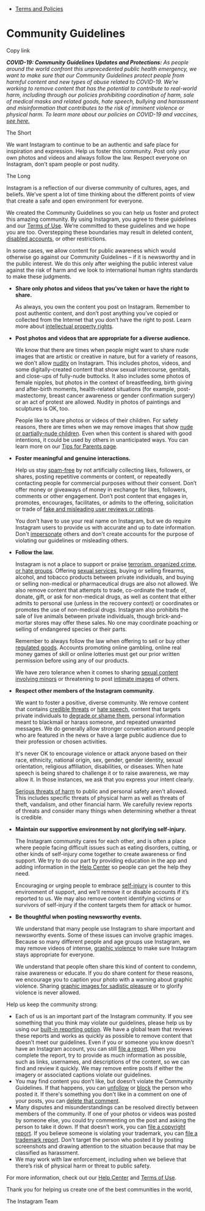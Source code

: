 *   [Terms and Policies](https://help.instagram.com/1417489251945243/?helpref=breadcrumb)

Community Guidelines
====================

Copy link

_**COVID-19: Community Guidelines Updates and Protections:** As people around the world confront this unprecedented public health emergency, we want to make sure that our Community Guidelines protect people from harmful content and new types of abuse related to COVID-19. We’re working to remove content that has the potential to contribute to real-world harm, including through our policies prohibiting coordination of harm, sale of medical masks and related goods, hate speech, bullying and harassment and misinformation that contributes to the risk of imminent violence or physical harm. To learn more about our policies on COVID-19 and vaccines, [see here.](https://help.instagram.com/697825587576762?helpref=faq_content)_

The Short

We want Instagram to continue to be an authentic and safe place for inspiration and expression. Help us foster this community. Post only your own photos and videos and always follow the law. Respect everyone on Instagram, don’t spam people or post nudity.

The Long

Instagram is a reflection of our diverse community of cultures, ages, and beliefs. We’ve spent a lot of time thinking about the different points of view that create a safe and open environment for everyone.

We created the Community Guidelines so you can help us foster and protect this amazing community. By using Instagram, you agree to these guidelines and our [Terms of Use](https://www.instagram.com/legal/terms). We’re committed to these guidelines and we hope you are too. Overstepping these boundaries may result in deleted content, [disabled accounts](https://help.instagram.com/366993040048856?helpref=faq_content), or other restrictions.

In some cases, we allow content for public awareness which would otherwise go against our Community Guidelines – if it is newsworthy and in the public interest. We do this only after weighing the public interest value against the risk of harm and we look to international human rights standards to make these judgments.

*   **Share only photos and videos that you’ve taken or have the right to share.**
    
    As always, you own the content you post on Instagram. Remember to post authentic content, and don’t post anything you’ve copied or collected from the Internet that you don’t have the right to post. Learn more about [intellectual property rights](https://help.instagram.com/126382350847838?helpref=faq_content).
    
*   **Post photos and videos that are appropriate for a diverse audience.**
    
    We know that there are times when people might want to share nude images that are artistic or creative in nature, but for a variety of reasons, we don’t allow [nudity](https://l.instagram.com/?u=https%3A%2F%2Fwww.facebook.com%2Fcommunitystandards%2Fadult_nudity_sexual_activity&e=AT2Lsx0SIhr18hJTmIe7emqVlh1DIYgjAmN0Oafkj93q3qWQoylrIjaKVpywfLX8XqWFAOTZpsX-NHEbTvdn8YdvfeCXPmMwtnMKzxSmMQxi0TY5e4WJQEoHxj377nmpCHqdkXF7LEYUhHnsFX-Wqg) on Instagram. This includes photos, videos, and some digitally-created content that show sexual intercourse, genitals, and close-ups of fully-nude buttocks. It also includes some photos of female nipples, but photos in the context of breastfeeding, birth giving and after-birth moments, health-related situations (for example, post-mastectomy, breast cancer awareness or gender confirmation surgery) or an act of protest are allowed. Nudity in photos of paintings and sculptures is OK, too.
    
    People like to share photos or videos of their children. For safety reasons, there are times when we may remove images that show [nude or partially-nude children](https://l.instagram.com/?u=https%3A%2F%2Fwww.facebook.com%2Fcommunitystandards%2Fchild_nudity_sexual_exploitation&e=AT2Lsx0SIhr18hJTmIe7emqVlh1DIYgjAmN0Oafkj93q3qWQoylrIjaKVpywfLX8XqWFAOTZpsX-NHEbTvdn8YdvfeCXPmMwtnMKzxSmMQxi0TY5e4WJQEoHxj377nmpCHqdkXF7LEYUhHnsFX-Wqg). Even when this content is shared with good intentions, it could be used by others in unanticipated ways. You can learn more on our [Tips for Parents page](https://help.instagram.com/154475974694511/?helpref=faq_content).
    
*   **Foster meaningful and genuine interactions.**
    
    Help us stay [spam-free](https://l.instagram.com/?u=https%3A%2F%2Fwww.facebook.com%2Fcommunitystandards%2Fspam&e=AT2Lsx0SIhr18hJTmIe7emqVlh1DIYgjAmN0Oafkj93q3qWQoylrIjaKVpywfLX8XqWFAOTZpsX-NHEbTvdn8YdvfeCXPmMwtnMKzxSmMQxi0TY5e4WJQEoHxj377nmpCHqdkXF7LEYUhHnsFX-Wqg) by not artificially collecting likes, followers, or shares, posting repetitive comments or content, or repeatedly contacting people for commercial purposes without their consent. Don’t offer money or giveaways of money in exchange for likes, followers, comments or other engagement. Don’t post content that engages in, promotes, encourages, facilitates, or admits to the offering, solicitation or trade of [fake and misleading user reviews or ratings](https://l.instagram.com/?u=https%3A%2F%2Fwww.facebook.com%2Fcommunitystandards%2Ffraud_deception&e=AT2Lsx0SIhr18hJTmIe7emqVlh1DIYgjAmN0Oafkj93q3qWQoylrIjaKVpywfLX8XqWFAOTZpsX-NHEbTvdn8YdvfeCXPmMwtnMKzxSmMQxi0TY5e4WJQEoHxj377nmpCHqdkXF7LEYUhHnsFX-Wqg).
    
    You don’t have to use your real name on Instagram, but we do require Instagram users to provide us with accurate and up to date information. Don't [impersonate](https://l.instagram.com/?u=https%3A%2F%2Fwww.facebook.com%2Fcommunitystandards%2Fmisrepresentation&e=AT2Lsx0SIhr18hJTmIe7emqVlh1DIYgjAmN0Oafkj93q3qWQoylrIjaKVpywfLX8XqWFAOTZpsX-NHEbTvdn8YdvfeCXPmMwtnMKzxSmMQxi0TY5e4WJQEoHxj377nmpCHqdkXF7LEYUhHnsFX-Wqg) others and don't create accounts for the purpose of violating our guidelines or misleading others.
    
*   **Follow the law.**
    
    Instagram is not a place to support or praise [terrorism, organized crime, or hate groups](https://l.instagram.com/?u=https%3A%2F%2Fwww.facebook.com%2Fcommunitystandards%2Fdangerous_individuals_organizations&e=AT2Lsx0SIhr18hJTmIe7emqVlh1DIYgjAmN0Oafkj93q3qWQoylrIjaKVpywfLX8XqWFAOTZpsX-NHEbTvdn8YdvfeCXPmMwtnMKzxSmMQxi0TY5e4WJQEoHxj377nmpCHqdkXF7LEYUhHnsFX-Wqg). Offering [sexual services](https://l.instagram.com/?u=https%3A%2F%2Fwww.facebook.com%2Fcommunitystandards%2Fsexual_solicitation&e=AT2Lsx0SIhr18hJTmIe7emqVlh1DIYgjAmN0Oafkj93q3qWQoylrIjaKVpywfLX8XqWFAOTZpsX-NHEbTvdn8YdvfeCXPmMwtnMKzxSmMQxi0TY5e4WJQEoHxj377nmpCHqdkXF7LEYUhHnsFX-Wqg), buying or selling firearms, alcohol, and tobacco products between private individuals, and buying or selling non-medical or pharmaceutical drugs are also not allowed. We also remove content that attempts to trade, co-ordinate the trade of, donate, gift, or ask for non-medical drugs, as well as content that either admits to personal use (unless in the recovery context) or coordinates or promotes the use of non-medical drugs. Instagram also prohibits the sale of live animals between private individuals, though brick-and-mortar stores may offer these sales. No one may coordinate poaching or selling of endangered species or their parts.
    
    Remember to always follow the law when offering to sell or buy other [regulated goods](https://l.instagram.com/?u=https%3A%2F%2Fwww.facebook.com%2Fcommunitystandards%2Fregulated_goods&e=AT2Lsx0SIhr18hJTmIe7emqVlh1DIYgjAmN0Oafkj93q3qWQoylrIjaKVpywfLX8XqWFAOTZpsX-NHEbTvdn8YdvfeCXPmMwtnMKzxSmMQxi0TY5e4WJQEoHxj377nmpCHqdkXF7LEYUhHnsFX-Wqg). Accounts promoting online gambling, online real money games of skill or online lotteries must get our prior written permission before using any of our products.
    
    We have zero tolerance when it comes to sharing [sexual content involving minors](https://l.instagram.com/?u=https%3A%2F%2Fwww.facebook.com%2Fcommunitystandards%2Fchild_nudity_sexual_exploitation&e=AT2Lsx0SIhr18hJTmIe7emqVlh1DIYgjAmN0Oafkj93q3qWQoylrIjaKVpywfLX8XqWFAOTZpsX-NHEbTvdn8YdvfeCXPmMwtnMKzxSmMQxi0TY5e4WJQEoHxj377nmpCHqdkXF7LEYUhHnsFX-Wqg) or threatening to post [intimate images](https://l.instagram.com/?u=https%3A%2F%2Fwww.facebook.com%2Fcommunitystandards%2Fsexual_exploitation_adults&e=AT2Lsx0SIhr18hJTmIe7emqVlh1DIYgjAmN0Oafkj93q3qWQoylrIjaKVpywfLX8XqWFAOTZpsX-NHEbTvdn8YdvfeCXPmMwtnMKzxSmMQxi0TY5e4WJQEoHxj377nmpCHqdkXF7LEYUhHnsFX-Wqg) of others.
    
*   **Respect other members of the Instagram community.**
    
    We want to foster a positive, diverse community. We remove content that contains [credible threats](https://l.instagram.com/?u=https%3A%2F%2Fwww.facebook.com%2Fcommunitystandards%2Fcredible_violence&e=AT2Lsx0SIhr18hJTmIe7emqVlh1DIYgjAmN0Oafkj93q3qWQoylrIjaKVpywfLX8XqWFAOTZpsX-NHEbTvdn8YdvfeCXPmMwtnMKzxSmMQxi0TY5e4WJQEoHxj377nmpCHqdkXF7LEYUhHnsFX-Wqg) or [hate speech](https://l.instagram.com/?u=https%3A%2F%2Fwww.facebook.com%2Fcommunitystandards%2Fhate_speech&e=AT2Lsx0SIhr18hJTmIe7emqVlh1DIYgjAmN0Oafkj93q3qWQoylrIjaKVpywfLX8XqWFAOTZpsX-NHEbTvdn8YdvfeCXPmMwtnMKzxSmMQxi0TY5e4WJQEoHxj377nmpCHqdkXF7LEYUhHnsFX-Wqg), content that targets private individuals to [degrade or shame them](https://l.instagram.com/?u=https%3A%2F%2Fwww.facebook.com%2Fcommunitystandards%2Fbullying&e=AT2Lsx0SIhr18hJTmIe7emqVlh1DIYgjAmN0Oafkj93q3qWQoylrIjaKVpywfLX8XqWFAOTZpsX-NHEbTvdn8YdvfeCXPmMwtnMKzxSmMQxi0TY5e4WJQEoHxj377nmpCHqdkXF7LEYUhHnsFX-Wqg), personal information meant to blackmail or harass someone, and repeated unwanted messages. We do generally allow stronger conversation around people who are featured in the news or have a large public audience due to their profession or chosen activities.
    
    It's never OK to encourage violence or attack anyone based on their race, ethnicity, national origin, sex, gender, gender identity, sexual orientation, religious affiliation, disabilities, or diseases. When hate speech is being shared to challenge it or to raise awareness, we may allow it. In those instances, we ask that you express your intent clearly.
    
    [Serious threats of harm](https://l.instagram.com/?u=https%3A%2F%2Fwww.facebook.com%2Fcommunitystandards%2Fcredible_violence&e=AT2Lsx0SIhr18hJTmIe7emqVlh1DIYgjAmN0Oafkj93q3qWQoylrIjaKVpywfLX8XqWFAOTZpsX-NHEbTvdn8YdvfeCXPmMwtnMKzxSmMQxi0TY5e4WJQEoHxj377nmpCHqdkXF7LEYUhHnsFX-Wqg) to public and personal safety aren't allowed. This includes specific threats of physical harm as well as threats of theft, vandalism, and other financial harm. We carefully review reports of threats and consider many things when determining whether a threat is credible.
    
*   **Maintain our supportive environment by not glorifying self-injury.**
    
    The Instagram community cares for each other, and is often a place where people facing difficult issues such as eating disorders, cutting, or other kinds of self-injury come together to create awareness or find support. We try to do our part by providing education in the app and adding information in the [Help Center](https://help.instagram.com/) so people can get the help they need.
    
    Encouraging or urging people to embrace [self-injury](https://l.instagram.com/?u=https%3A%2F%2Fwww.facebook.com%2Fcommunitystandards%2Fsuicide_self_injury_violence&e=AT2Lsx0SIhr18hJTmIe7emqVlh1DIYgjAmN0Oafkj93q3qWQoylrIjaKVpywfLX8XqWFAOTZpsX-NHEbTvdn8YdvfeCXPmMwtnMKzxSmMQxi0TY5e4WJQEoHxj377nmpCHqdkXF7LEYUhHnsFX-Wqg) is counter to this environment of support, and we’ll remove it or disable accounts if it’s reported to us. We may also remove content identifying victims or survivors of self-injury if the content targets them for attack or humor.
    
*   **Be thoughtful when posting newsworthy events.**
    
    We understand that many people use Instagram to share important and newsworthy events. Some of these issues can involve graphic images. Because so many different people and age groups use Instagram, we may remove videos of intense, [graphic violence](https://l.instagram.com/?u=https%3A%2F%2Fwww.facebook.com%2Fcommunitystandards%2Fgraphic_violence&e=AT2Lsx0SIhr18hJTmIe7emqVlh1DIYgjAmN0Oafkj93q3qWQoylrIjaKVpywfLX8XqWFAOTZpsX-NHEbTvdn8YdvfeCXPmMwtnMKzxSmMQxi0TY5e4WJQEoHxj377nmpCHqdkXF7LEYUhHnsFX-Wqg) to make sure Instagram stays appropriate for everyone.
    
    We understand that people often share this kind of content to condemn, raise awareness or educate. If you do share content for these reasons, we encourage you to caption your photo with a warning about graphic violence. Sharing [graphic images for sadistic pleasure](https://l.instagram.com/?u=https%3A%2F%2Fwww.facebook.com%2Fcommunitystandards%2Fcruel_insensitive&e=AT2Lsx0SIhr18hJTmIe7emqVlh1DIYgjAmN0Oafkj93q3qWQoylrIjaKVpywfLX8XqWFAOTZpsX-NHEbTvdn8YdvfeCXPmMwtnMKzxSmMQxi0TY5e4WJQEoHxj377nmpCHqdkXF7LEYUhHnsFX-Wqg) or to glorify violence is never allowed.
    

Help us keep the community strong:

*   Each of us is an important part of the Instagram community. If you see something that you think may violate our guidelines, please help us by using our [built-in reporting option](https://help.instagram.com/165828726894770?helpref=faq_content). We have a global team that reviews these reports and works as quickly as possible to remove content that doesn’t meet our guidelines. Even if you or someone you know doesn’t have an Instagram account, you can still [file a report](https://help.instagram.com/contact/383679321740945). When you complete the report, try to provide as much information as possible, such as links, usernames, and descriptions of the content, so we can find and review it quickly. We may remove entire posts if either the imagery or associated captions violate our guidelines.
*   You may find content you don’t like, but doesn’t violate the Community Guidelines. If that happens, you can [unfollow](https://help.instagram.com/286340048138725?helpref=faq_content) or [block](https://help.instagram.com/426700567389543/?helpref=faq_content) the person who posted it. If there's something you don't like in a comment on one of your posts, you can [delete that comment](https://help.instagram.com/289098941190483?helpref=faq_content).
*   Many disputes and misunderstandings can be resolved directly between members of the community. If one of your photos or videos was posted by someone else, you could try commenting on the post and asking the person to take it down. If that doesn’t work, you can [file a copyright report](https://help.instagram.com/126382350847838?helpref=faq_content). If you believe someone is violating your trademark, you can [file a trademark report](https://help.instagram.com/222826637847963?helpref=faq_content). Don't target the person who posted it by posting screenshots and drawing attention to the situation because that may be classified as harassment.
*   We may work with law enforcement, including when we believe that there’s risk of physical harm or threat to public safety.

For more information, check out our [Help Center](https://help.instagram.com/) and [Terms of Use](https://l.instagram.com/?u=http%3A%2F%2Finstagram.com%2Flegal%2Fterms%2F%23&e=AT2Lsx0SIhr18hJTmIe7emqVlh1DIYgjAmN0Oafkj93q3qWQoylrIjaKVpywfLX8XqWFAOTZpsX-NHEbTvdn8YdvfeCXPmMwtnMKzxSmMQxi0TY5e4WJQEoHxj377nmpCHqdkXF7LEYUhHnsFX-Wqg).

Thank you for helping us create one of the best communities in the world,

The Instagram Team
